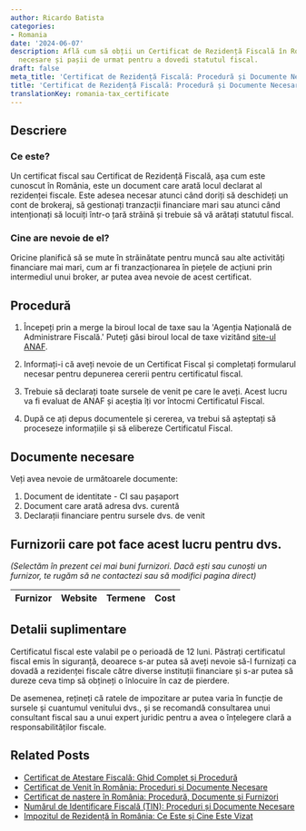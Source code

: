 ```yaml
---
author: Ricardo Batista
categories:
- Romania
date: '2024-06-07'
description: Află cum să obții un Certificat de Rezidență Fiscală în România, documente
  necesare și pașii de urmat pentru a dovedi statutul fiscal.
draft: false
meta_title: 'Certificat de Rezidență Fiscală: Procedură și Documente Necesare'
title: 'Certificat de Rezidență Fiscală: Procedură și Documente Necesare'
translationKey: romania-tax_certificate
---
```



## Descriere

### Ce este?
Un certificat fiscal sau Certificat de Rezidență Fiscală, așa cum este cunoscut în România, este un document care arată locul declarat al rezidenței fiscale. Este adesea necesar atunci când doriți să deschideți un cont de brokeraj, să gestionați tranzacții financiare mari sau atunci când intenționați să locuiți într-o țară străină și trebuie să vă arătați statutul fiscal.

### Cine are nevoie de el?
Oricine planifică să se mute în străinătate pentru muncă sau alte activități financiare mai mari, cum ar fi tranzacționarea în piețele de acțiuni prin intermediul unui broker, ar putea avea nevoie de acest certificat.

## Procedură

1. Începeți prin a merge la biroul local de taxe sau la 'Agenția Națională de Administrare Fiscală.' Puteți găsi biroul local de taxe vizitând [site-ul ANAF](http://www.anaf.ro/).

2. Informați-i că aveți nevoie de un Certificat Fiscal și completați formularul necesar pentru depunerea cererii pentru certificatul fiscal.

3. Trebuie să declarați toate sursele de venit pe care le aveți. Acest lucru va fi evaluat de ANAF și aceștia îți vor întocmi Certificatul Fiscal.

4. După ce ați depus documentele și cererea, va trebui să așteptați să proceseze informațiile și să elibereze Certificatul Fiscal.

## Documente necesare

Veți avea nevoie de următoarele documente:

1. Document de identitate - CI sau pașaport
2. Document care arată adresa dvs. curentă
3. Declarații financiare pentru sursele dvs. de venit

## Furnizorii care pot face acest lucru pentru dvs.

_(Selectăm în prezent cei mai buni furnizori. Dacă ești sau cunoști un furnizor, te rugăm să ne contactezi sau să modifici pagina direct)_

| Furnizor        |     Website     |     Termene      |       Cost       |
| :-------------: | :-------------: |  :-------------: | :-------------: |

## Detalii suplimentare
Certificatul fiscal este valabil pe o perioadă de 12 luni. Păstrați certificatul fiscal emis în siguranță, deoarece s-ar putea să aveți nevoie să-l furnizați ca dovadă a rezidenței fiscale către diverse instituții financiare și s-ar putea să dureze ceva timp să obțineți o înlocuire în caz de pierdere.

De asemenea, rețineți că ratele de impozitare ar putea varia în funcție de sursele și cuantumul venitului dvs., și se recomandă consultarea unui consultant fiscal sau a unui expert juridic pentru a avea o înțelegere clară a responsabilităților fiscale.
## Related Posts

- [Certificat de Atestare Fiscală: Ghid Complet și Procedură](https://tramitit.com/ro/guides/romania/certificat_de_atestare_fiscala/)
- [Certificat de Venit în România: Proceduri și Documente Necesare](https://tramitit.com/ro/guides/romania/adeverinta_de_venit/)
- [Certificat de naștere în România: Procedură, Documente și Furnizori](https://tramitit.com/ro/guides/romania/certificat_de_nastere/)
- [Numărul de Identificare Fiscală (TIN): Proceduri și Documente Necesare](https://tramitit.com/ro/guides/romania/obtinere_numar_de_identificare_fiscala_(nif)/)
- [Impozitul de Rezidență în România: Ce Este și Cine Este Vizat](https://tramitit.com/ro/guides/romania/taxa_de_habitat/)